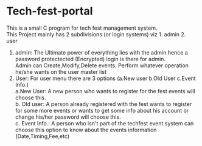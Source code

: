 # Tech-fest-portal<br>
This is a small C program for tech fest management system. <br>
This Project mainly has 2 subdivisions (or login systems) viz 1. admin 2. user<br>
1. admin: The Ultimate power of everything lies with the admin hence a password protectected (Encrypted) login is there for admin.<br>
      Admin can Create,Modify,Delete events. Perform whatever operation he/she wants on the user master list <br>
2. User: For user menu there are 3 options (a.New user b.Old User c.Event Info.)<br>
    a.New User: A new person who wants to register for the fest events will choose this.<br>
    b. Old user: A person already registered with the fest wants to register for some more events or wants to get some info about
                 his account or change his/her password will choose this.<br>
    c. Event Info.: A person who isn't part of the techfest event system can choose this option to know about the events information (Date,Timing,Fee,etc)<br>
    
